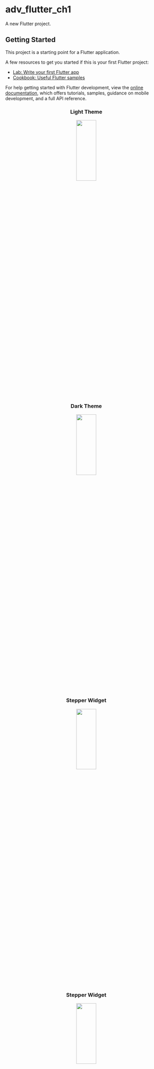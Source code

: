 # adv_flutter_ch1

A new Flutter project.

## Getting Started

This project is a starting point for a Flutter application.

A few resources to get you started if this is your first Flutter project:

- [Lab: Write your first Flutter app](https://docs.flutter.dev/get-started/codelab)
- [Cookbook: Useful Flutter samples](https://docs.flutter.dev/cookbook)

For help getting started with Flutter development, view the
[online documentation](https://docs.flutter.dev/), which offers tutorials,
samples, guidance on mobile development, and a full API reference.

<h3 align = "center"> Light Theme </h3>
<p align = "center">
<img src= "https://github.com/Yash-978/adv_flutter_ch1/assets/147479013/bf6fb3d0-4c25-4cc0-bc5d-5beed793b330" width=35%
height=22% >

<h3 align = "center"> Dark Theme </h3>
<p align = "center">
<img src= "https://github.com/Yash-978/adv_flutter_ch1/assets/147479013/00e88697-e055-485b-8785-fad02f60fc9f" width=35%
height=22% >

<h3 align = "center"> Stepper Widget </h3>
<p align = "center">
<img src= "https://github.com/Yash-978/adv_flutter_ch1/assets/147479013/68d65c79-651e-4405-ba53-4518e2fa284f" width=35%
height=22% >

<h3 align = "center"> Stepper Widget</h3>
<p align = "center">
<img src= "https://github.com/Yash-978/adv_flutter_ch1/assets/147479013/4f603b8d-a938-4bfc-b2f0-0df3b395bf1a" width=35%
height=22% >
<h3 align = "center"> 1.4 Provider & Change Theme using Provider </h3>
<p align = "center">
<img src= "https://github.com/Yash-978/adv_flutter_ch1/assets/147479013/50a89798-6488-458e-bdca-48bb95bf85fe" width=35%
height=22% >


## 1 State Management :

Ans -> State management in Dart and Flutter is all about managing the data that the app will render and how it will respond to user input.

## 2 State :

Ans -> State is information that (1) can be read synchronously when the widget is built and (2) might change during the lifetime of the widget.

## 3 SetState :

Ans -> Rebuild the our stateful or stateless widget build method.

## 4 Provider State Management :

Ans -> Provider is a powerful state management solution in Flutter, offering a simple way to manage and share state across your application.

## 5 Provider package :

```
dependencies:
  flutter:
    sdk: flutter
  provider: ^6.0.0  # Check for the latest version
```

## 6 ChangeNotifier Class :

Ans -> ChangeNotifier is a simple class included in the Flutter SDK which provides change notification to its listeners.

## 7 ChangeNotifierProvider Widget :

Ans -> ChangeNotifierProvider is the widget that provides an instance of a ChangeNotifier to its descendants.

## 8 Consumer Widget :

Ans -> The Consumer widget has two main purposes: It allows obtaining a value from a provider when we don't have a BuildContext that is a descendant of said provider, and therefore cannot use Provider.
## 9 Provider Tree :

<div align="center">
  <img height="550"  src="https://github.com/HirenCodeMaster11/Adv_Flutter_Ch1/assets/148859956/8e9c0268-dfde-4c8b-8e9f-42794af871bc" />
</div>

<div align="center">
  <img height="550"  src="https://github.com/user-attachments/assets/ef953dea-4346-4346-913a-acccdb2b5e08" />
</div>
<div align="center">
  <img height="550"  src="https://github.com/user-attachments/assets/d34e39e9-42e7-4bdb-b733-40b9f466a467" />
</div>
<div align="center">
  <img height="550"  src="https://github.com/user-attachments/assets/99d4d328-db27-460d-8e47-40d933732ff3" />
</div>




<div align = "center">
<video src= "https://github.com/user-attachments/assets/c95ccf65-6cab-4921-93bb-d58ee651e486" width=35%
height=22% >
</div>




